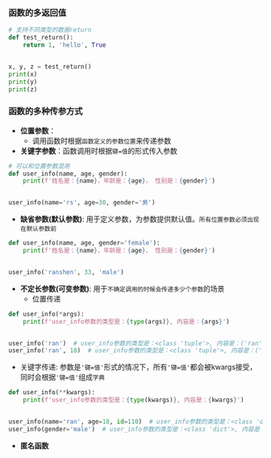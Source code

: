 ### 函数的多返回值

```python
# 支持不同类型的数据return
def test_return():
    return 1, 'hello', True


x, y, z = test_return()
print(x)
print(y)
print(z)
```


### 函数的多种传参方式

- **位置参数**：
  - 调用函数时根据`函数定义的参数位置`来传递参数
- **关键字参数**：函数调用时根据`键=值`的形式传入参数

```python
# 可以和位置参数混用
def user_info(name, age, gender):
    print(f'姓名是：{name}，年龄是：{age}， 性别是：{gender}')


user_info(name='rs', age=30, gender='男')
```

- **缺省参数(默认参数)**: 用于定义参数，为参数提供默认值。`所有位置参数必须出现在默认参数前`
```python
def user_info(name, age, gender='female'):
    print(f'姓名是：{name}，年龄是：{age}， 性别是：{gender}')


user_info('ranshen', 33, 'male')

```

- **不定长参数(可变参数)**: 用于`不确定调用的时候会传递多少个参数`的场景
  - 位置传递
```python
def user_info(*args):
    print(f'user_info参数的类型是：{type(args)}, 内容是：{args}')


user_info('ran')  # user_info参数的类型是：<class 'tuple'>, 内容是：('ran',)
user_info('ran', 18)  # user_info参数的类型是：<class 'tuple'>, 内容是：('ran', 18)
```
  - 关键字传递: 参数是`'键=值'`形式的情况下，所有`'键=值'`都会被kwargs接受，同时会根据`'键=值'`组成`字典`
```python
def user_info(**kwargs):
    print(f'user_info参数的类型是：{type(kwargs)}, 内容是：{kwargs}')


user_info(name='ran', age=18, id=110)  # user_info参数的类型是：<class 'dict'>, 内容是：{'name': 'ran', 'age': 18, 'id': 110}
user_info(gender='male')  # user_info参数的类型是：<class 'dict'>, 内容是：{'gender': 'male'}
```

- **匿名函数**
